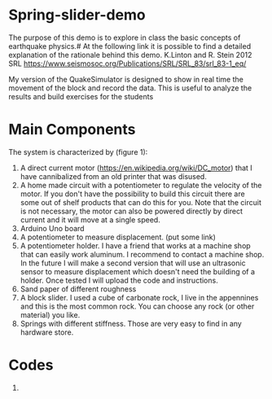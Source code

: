 # Spring-slider-demo

The purpose of this demo is to explore in class the basic concepts of earthquake physics.# 
At the following link it is possible to find a detailed explanation of the rationale behind this demo.
K.Linton and R. Stein 2012 SRL
https://www.seismosoc.org/Publications/SRL/SRL_83/srl_83-1_eq/

My version of the QuakeSimulator is designed to show in real time the movement of the block and record the data.
This is useful to analyze the results and build exercises for the students

# Main Components

The system is characterized by (figure 1):
1) A direct current motor (https://en.wikipedia.org/wiki/DC_motor) that I have cannibalized from an old printer that was disused.
2) A home made circuit with a potentiometer to regulate the velocity of the motor. 
If you don't have the possibility to build this circuit there are some out of shelf products that can do this for you.
Note that the circuit is not necessary, the motor can also be powered directly by direct current and it will move at a single speed. 
3) Arduino Uno board 
4) A potentiometer to measure displacement. (put some link)
5) A potentiometer holder. I have a friend that works at a machine shop that can easily work aluminum.
I recommend to contact a machine shop.
In the future I will make a second version that will use an ultrasonic sensor to measure displacement which doesn't need the building of a holder. Once tested I will upload the code and instructions.
6) Sand paper of different roughness
7) A block slider. I used a cube of carbonate rock, I live in the appennines and this is the most common rock. You can choose any rock (or other material) you like.
8) Springs with different stiffness. Those are very easy to find in any hardware store. 

# Codes

1) 
